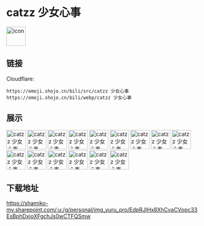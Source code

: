 # catzz 少女心事
<img src="https://emoji.shojo.cn/bili/src/catzz 少女心事/icon.png" width="50" height="50" alt="icon">

## 链接
Cloudflare:
```
https://emoji.shojo.cn/bili/src/catzz 少女心事
https://emoji.shojo.cn/bili/webp/catzz 少女心事
```
## 展示
<img src="https://emoji.shojo.cn/bili/src/catzz 少女心事/catzz 少女心事-乖巧.png" width="50" height="50" alt="catzz 少女心事-乖巧">
<img src="https://emoji.shojo.cn/bili/src/catzz 少女心事/catzz 少女心事-心跳.png" width="50" height="50" alt="catzz 少女心事-心跳">
<img src="https://emoji.shojo.cn/bili/src/catzz 少女心事/catzz 少女心事-哦呀斯密.png" width="50" height="50" alt="catzz 少女心事-哦呀斯密">
<img src="https://emoji.shojo.cn/bili/src/catzz 少女心事/catzz 少女心事-天使祈祷.png" width="50" height="50" alt="catzz 少女心事-天使祈祷">
<img src="https://emoji.shojo.cn/bili/src/catzz 少女心事/catzz 少女心事-我要这个.png" width="50" height="50" alt="catzz 少女心事-我要这个">
<img src="https://emoji.shojo.cn/bili/src/catzz 少女心事/catzz 少女心事-掉小珍珠.png" width="50" height="50" alt="catzz 少女心事-掉小珍珠">
<img src="https://emoji.shojo.cn/bili/src/catzz 少女心事/catzz 少女心事-大声哭闹.png" width="50" height="50" alt="catzz 少女心事-大声哭闹">
<img src="https://emoji.shojo.cn/bili/src/catzz 少女心事/catzz 少女心事-茅塞顿开.png" width="50" height="50" alt="catzz 少女心事-茅塞顿开">
<img src="https://emoji.shojo.cn/bili/src/catzz 少女心事/catzz 少女心事-恶魔低语.png" width="50" height="50" alt="catzz 少女心事-恶魔低语">
<img src="https://emoji.shojo.cn/bili/src/catzz 少女心事/catzz 少女心事-苦鲁西.png" width="50" height="50" alt="catzz 少女心事-苦鲁西">
<img src="https://emoji.shojo.cn/bili/src/catzz 少女心事/catzz 少女心事-无聊.png" width="50" height="50" alt="catzz 少女心事-无聊">
<img src="https://emoji.shojo.cn/bili/src/catzz 少女心事/catzz 少女心事-那我呢.png" width="50" height="50" alt="catzz 少女心事-那我呢">
<img src="https://emoji.shojo.cn/bili/src/catzz 少女心事/catzz 少女心事-装傻.png" width="50" height="50" alt="catzz 少女心事-装傻">
<img src="https://emoji.shojo.cn/bili/src/catzz 少女心事/catzz 少女心事-稍加思索.png" width="50" height="50" alt="catzz 少女心事-稍加思索">
<img src="https://emoji.shojo.cn/bili/src/catzz 少女心事/catzz 少女心事-铁暗恋.png" width="50" height="50" alt="catzz 少女心事-铁暗恋">

## 下载地址

https://shamiko-my.sharepoint.com/:u:/g/personal/img_yuru_pro/EdpRJlHx8XhCvaCVopc33EsBphDxjoXFgchJs0wCTFQSmw
